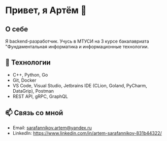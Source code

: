 # Привет, я Артём 👋


## О себе

Я backend-разработчик. Учусь в МТУСИ на 3 курсе бакалавриата "Фундаментальная информатика и информационные технологии.

## 🔧 Технологии

- C++, Python, Go
- Git, Docker
- VS Code, Visual Studio, Jetbrains IDE (CLion, Goland, PyCharm, DataGrip), Postman
- REST API, gRPC, GraphQL

## 📫 Связь со мной

- Email: sarafannikov.artem@yandex.ru
- LinkedIn: https://www.linkedin.com/in/artem-sarafannikov-831b44322/
